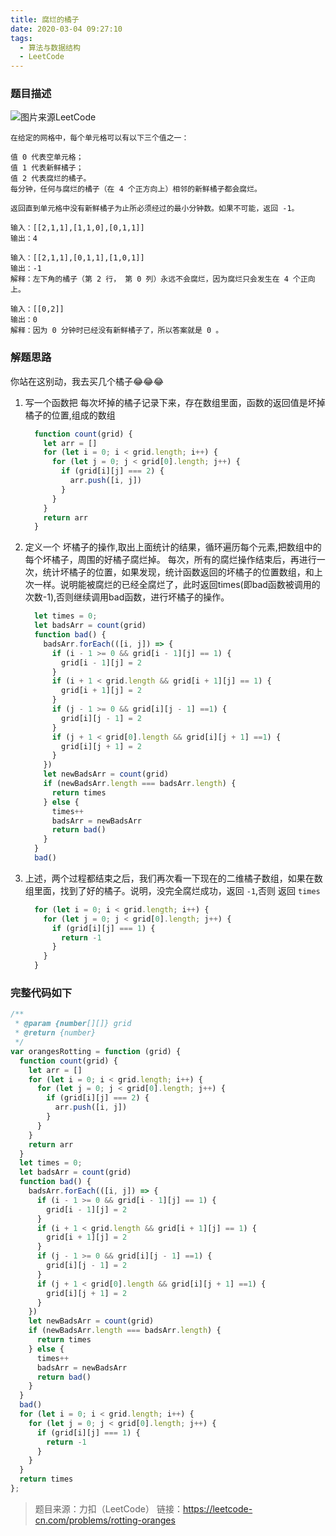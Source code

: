 ```yaml
---
title: 腐烂的橘子
date: 2020-03-04 09:27:10
tags:
  - 算法与数据结构
  - LeetCode
---
```

### 题目描述
![图片来源LeetCode](http://blogimage.lemonlife.top/202003040932_499.png?/)
```
在给定的网格中，每个单元格可以有以下三个值之一：

值 0 代表空单元格；
值 1 代表新鲜橘子；
值 2 代表腐烂的橘子。
每分钟，任何与腐烂的橘子（在 4 个正方向上）相邻的新鲜橘子都会腐烂。

返回直到单元格中没有新鲜橘子为止所必须经过的最小分钟数。如果不可能，返回 -1。
```
```
输入：[[2,1,1],[1,1,0],[0,1,1]]
输出：4
```
```
输入：[[2,1,1],[0,1,1],[1,0,1]]
输出：-1
解释：左下角的橘子（第 2 行， 第 0 列）永远不会腐烂，因为腐烂只会发生在 4 个正向上。
```
```
输入：[[0,2]]
输出：0
解释：因为 0 分钟时已经没有新鲜橘子了，所以答案就是 0 。
```
### 解题思路

你站在这别动，我去买几个橘子😂😂😂
1. 写一个函数把 每次坏掉的橘子记录下来，存在数组里面，函数的返回值是坏掉橘子的位置,组成的数组
   ```js
     function count(grid) {
       let arr = []
       for (let i = 0; i < grid.length; i++) {
         for (let j = 0; j < grid[0].length; j++) {
           if (grid[i][j] === 2) {
             arr.push([i, j])
           }
         }
       }
       return arr
     }
   ```
2. 定义一个 坏橘子的操作,取出上面统计的结果，循环遍历每个元素,把数组中的每个坏橘子，周围的好橘子腐烂掉。
每次，所有的腐烂操作结束后，再进行一次，统计坏橘子的位置，如果发现，统计函数返回的坏橘子的位置数组，和上次一样。说明能被腐烂的已经全腐烂了，此时返回times(即bad函数被调用的次数-1),否则继续调用bad函数，进行坏橘子的操作。
   ```js
     let times = 0;
     let badsArr = count(grid)
     function bad() {
       badsArr.forEach(([i, j]) => {
         if (i - 1 >= 0 && grid[i - 1][j] == 1) {
           grid[i - 1][j] = 2
         }
         if (i + 1 < grid.length && grid[i + 1][j] == 1) {
           grid[i + 1][j] = 2
         }
         if (j - 1 >= 0 && grid[i][j - 1] ==1) {
           grid[i][j - 1] = 2
         }
         if (j + 1 < grid[0].length && grid[i][j + 1] ==1) {
           grid[i][j + 1] = 2
         }
       })
       let newBadsArr = count(grid)
       if (newBadsArr.length === badsArr.length) {
         return times
       } else {
         times++
         badsArr = newBadsArr
         return bad()
       }
     }
     bad()
   ```
3. 上述，两个过程都结束之后，我们再次看一下现在的二维橘子数组，如果在数组里面，找到了好的橘子。说明，没完全腐烂成功，返回 `-1`,否则 返回 `times`
   ```js
     for (let i = 0; i < grid.length; i++) {
       for (let j = 0; j < grid[0].length; j++) {
         if (grid[i][j] === 1) {
           return -1
         }
       }
     }
   ```
### 完整代码如下

```javascript
/**
 * @param {number[][]} grid
 * @return {number}
 */
var orangesRotting = function (grid) {
  function count(grid) {
    let arr = []
    for (let i = 0; i < grid.length; i++) {
      for (let j = 0; j < grid[0].length; j++) {
        if (grid[i][j] === 2) {
          arr.push([i, j])
        }
      }
    }
    return arr
  }
  let times = 0;
  let badsArr = count(grid)
  function bad() {
    badsArr.forEach(([i, j]) => {
      if (i - 1 >= 0 && grid[i - 1][j] == 1) {
        grid[i - 1][j] = 2
      }
      if (i + 1 < grid.length && grid[i + 1][j] == 1) {
        grid[i + 1][j] = 2
      }
      if (j - 1 >= 0 && grid[i][j - 1] ==1) {
        grid[i][j - 1] = 2
      }
      if (j + 1 < grid[0].length && grid[i][j + 1] ==1) {
        grid[i][j + 1] = 2
      }
    })
    let newBadsArr = count(grid)
    if (newBadsArr.length === badsArr.length) {
      return times
    } else {
      times++
      badsArr = newBadsArr
      return bad()
    }
  }
  bad()
  for (let i = 0; i < grid.length; i++) {
    for (let j = 0; j < grid[0].length; j++) {
      if (grid[i][j] === 1) {
        return -1
      }
    }
  }
  return times
};
```

>题目来源：力扣（LeetCode）
链接：https://leetcode-cn.com/problems/rotting-oranges
